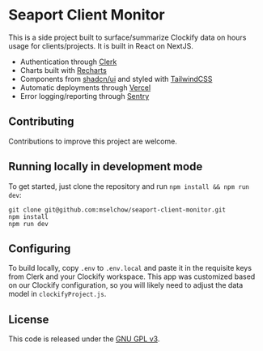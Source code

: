# Seaport Client Monitor

This is a side project built to surface/summarize Clockify data on hours usage for clients/projects. It is built in React on NextJS.

* Authentication through [Clerk](https://clerk.com)
* Charts built with [Recharts](https://recharts.org)
* Components from [shadcn/ui](https://ui.shadcn.com/) and styled with [TailwindCSS](https://tailwindcss.com/)
* Automatic deployments through [Vercel](https://vercel.com)
* Error logging/reporting through [Sentry](https://sentry.io)

## Contributing 

Contributions to improve this project are welcome.

## Running locally in development mode

To get started, just clone the repository and run `npm install && npm run dev`:

    git clone git@github.com:mselchow/seaport-client-monitor.git
    npm install
    npm run dev

## Configuring

To build locally, copy `.env` to `.env.local` and paste it in the requisite keys from Clerk and your Clockify workspace. This app was customized based on our Clockify configuration, so you will likely need to adjust the data model in `clockifyProject.js`.

## License

This code is released under the [GNU GPL v3](https://www.gnu.org/licenses/gpl-3.0.en.html). 
